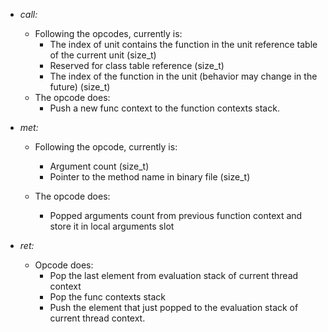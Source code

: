 - *call:*
  - Following the opcodes, currently is:
     - The index of unit contains the function in the unit reference table of the current unit (size_t)
     - Reserved for class table reference (size_t)
     - The index of the function in the unit (behavior may change in the future) (size_t)
  - The opcode does:
     - Push a new func context to the function contexts stack.

- *met:*
   - Following the opcode, currently is:
       - Argument count (size_t)
       - Pointer to the method name in binary file (size_t)
       
   - The opcode does:  
       - Popped arguments count from previous function context and store it in local arguments slot
       
- *ret:*
   - Opcode does:
       - Pop the last element from evaluation stack of current thread context
       - Pop the func contexts stack
       - Push the element that just popped to the evaluation stack of current thread context.
